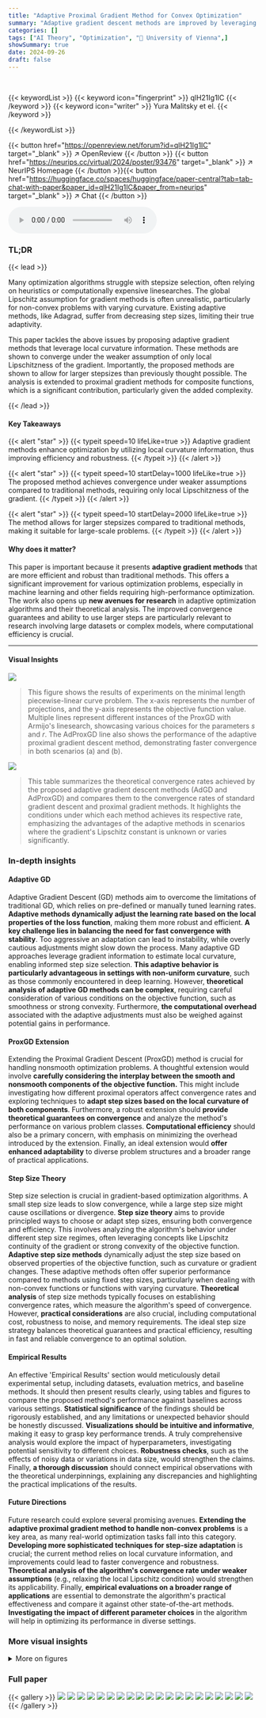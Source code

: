 ```yaml
---
title: "Adaptive Proximal Gradient Method for Convex Optimization"
summary: "Adaptive gradient descent methods are improved by leveraging local curvature information for entirely adaptive algorithms without added computational cost, proving convergence with only local Lipschit..."
categories: []
tags: ["AI Theory", "Optimization", "🏢 University of Vienna",]
showSummary: true
date: 2024-09-26
draft: false
---
```


<br>

{{< keywordList >}}
{{< keyword icon="fingerprint" >}} qlH21Ig1IC {{< /keyword >}}
{{< keyword icon="writer" >}} Yura Malitsky et el. {{< /keyword >}}
 
{{< /keywordList >}}

{{< button href="https://openreview.net/forum?id=qlH21Ig1IC" target="_blank" >}}
↗ OpenReview
{{< /button >}}
{{< button href="https://neurips.cc/virtual/2024/poster/93476" target="_blank" >}}
↗ NeurIPS Homepage
{{< /button >}}{{< button href="https://huggingface.co/spaces/huggingface/paper-central?tab=tab-chat-with-paper&paper_id=qlH21Ig1IC&paper_from=neurips" target="_blank" >}}
↗ Chat
{{< /button >}}



<audio controls>
    <source src="https://ai-paper-reviewer.com/qlH21Ig1IC/podcast.wav" type="audio/wav">
    Your browser does not support the audio element.
</audio>


### TL;DR


{{< lead >}}

Many optimization algorithms struggle with stepsize selection, often relying on heuristics or computationally expensive linesearches.  The global Lipschitz assumption for gradient methods is often unrealistic, particularly for non-convex problems with varying curvature. Existing adaptive methods, like Adagrad, suffer from decreasing step sizes, limiting their true adaptivity. 

This paper tackles the above issues by proposing adaptive gradient methods that leverage local curvature information. These methods are shown to converge under the weaker assumption of only local Lipschitzness of the gradient. Importantly, the proposed methods are shown to allow for larger stepsizes than previously thought possible. The analysis is extended to proximal gradient methods for composite functions, which is a significant contribution, particularly given the added complexity.

{{< /lead >}}


#### Key Takeaways

{{< alert "star" >}}
{{< typeit speed=10 lifeLike=true >}} Adaptive gradient methods enhance optimization by utilizing local curvature information, thus improving efficiency and robustness. {{< /typeit >}}
{{< /alert >}}

{{< alert "star" >}}
{{< typeit speed=10 startDelay=1000 lifeLike=true >}} The proposed method achieves convergence under weaker assumptions compared to traditional methods, requiring only local Lipschitzness of the gradient. {{< /typeit >}}
{{< /alert >}}

{{< alert "star" >}}
{{< typeit speed=10 startDelay=2000 lifeLike=true >}} The method allows for larger stepsizes compared to traditional methods, making it suitable for large-scale problems. {{< /typeit >}}
{{< /alert >}}

#### Why does it matter?
This paper is important because it presents **adaptive gradient methods** that are more efficient and robust than traditional methods. This offers a significant improvement for various optimization problems, especially in machine learning and other fields requiring high-performance optimization. The work also opens up **new avenues for research** in adaptive optimization algorithms and their theoretical analysis.  The improved convergence guarantees and ability to use larger steps are particularly relevant to research involving large datasets or complex models, where computational efficiency is crucial.

------
#### Visual Insights



![](https://ai-paper-reviewer.com/qlH21Ig1IC/figures_3_1.jpg)

> This figure shows the results of experiments on the minimal length piecewise-linear curve problem. The x-axis represents the number of projections, and the y-axis represents the objective function value.  Multiple lines represent different instances of the ProxGD with Armijo's linesearch, showcasing various choices for the parameters *s* and *r*. The AdProxGD line also shows the performance of the adaptive proximal gradient descent method, demonstrating faster convergence in both scenarios (a) and (b).





![](https://ai-paper-reviewer.com/qlH21Ig1IC/tables_5_1.jpg)

> This table summarizes the theoretical convergence rates achieved by the proposed adaptive gradient descent methods (AdGD and AdProxGD) and compares them to the convergence rates of standard gradient descent and proximal gradient methods.  It highlights the conditions under which each method achieves its respective rate, emphasizing the advantages of the adaptive methods in scenarios where the gradient's Lipschitz constant is unknown or varies significantly.





### In-depth insights


#### Adaptive GD
Adaptive Gradient Descent (GD) methods aim to overcome the limitations of traditional GD, which relies on pre-defined or manually tuned learning rates. **Adaptive methods dynamically adjust the learning rate based on the local properties of the loss function**, making them more robust and efficient.  **A key challenge lies in balancing the need for fast convergence with stability**. Too aggressive an adaptation can lead to instability, while overly cautious adjustments might slow down the process.  Many adaptive GD approaches leverage gradient information to estimate local curvature, enabling informed step size selection.  **This adaptive behavior is particularly advantageous in settings with non-uniform curvature**, such as those commonly encountered in deep learning.  However, **theoretical analysis of adaptive GD methods can be complex**, requiring careful consideration of various conditions on the objective function, such as smoothness or strong convexity.  Furthermore, **the computational overhead** associated with the adaptive adjustments must also be weighed against potential gains in performance.

#### ProxGD Extension
Extending the Proximal Gradient Descent (ProxGD) method is crucial for handling nonsmooth optimization problems.  A thoughtful extension would involve **carefully considering the interplay between the smooth and nonsmooth components of the objective function.**  This might include investigating how different proximal operators affect convergence rates and exploring techniques to **adapt step sizes based on the local curvature of both components**.  Furthermore, a robust extension should **provide theoretical guarantees on convergence** and analyze the method's performance on various problem classes.  **Computational efficiency** should also be a primary concern, with emphasis on minimizing the overhead introduced by the extension.  Finally, an ideal extension would **offer enhanced adaptability** to diverse problem structures and a broader range of practical applications.

#### Step Size Theory
Step size selection is crucial in gradient-based optimization algorithms.  A small step size leads to slow convergence, while a large step size might cause oscillations or divergence.  **Step size theory** aims to provide principled ways to choose or adapt step sizes, ensuring both convergence and efficiency.  This involves analyzing the algorithm's behavior under different step size regimes, often leveraging concepts like Lipschitz continuity of the gradient or strong convexity of the objective function.  **Adaptive step size methods** dynamically adjust the step size based on observed properties of the objective function, such as curvature or gradient changes.  These adaptive methods often offer superior performance compared to methods using fixed step sizes, particularly when dealing with non-convex functions or functions with varying curvature.  **Theoretical analysis** of step size methods typically focuses on establishing convergence rates, which measure the algorithm's speed of convergence.  However, **practical considerations** are also crucial, including computational cost, robustness to noise, and memory requirements. The ideal step size strategy balances theoretical guarantees and practical efficiency, resulting in fast and reliable convergence to an optimal solution.

#### Empirical Results
An effective 'Empirical Results' section would meticulously detail experimental setup, including datasets, evaluation metrics, and baseline methods.  It should then present results clearly, using tables and figures to compare the proposed method's performance against baselines across various settings. **Statistical significance** of the findings should be rigorously established, and any limitations or unexpected behavior should be honestly discussed.  **Visualizations should be intuitive and informative**, making it easy to grasp key performance trends.  A truly comprehensive analysis would explore the impact of hyperparameters, investigating potential sensitivity to different choices. **Robustness checks**, such as the effects of noisy data or variations in data size, would strengthen the claims.  Finally, **a thorough discussion** should connect empirical observations with the theoretical underpinnings, explaining any discrepancies and highlighting the practical implications of the results.

#### Future Directions
Future research could explore several promising avenues.  **Extending the adaptive proximal gradient method to handle non-convex problems** is a key area, as many real-world optimization tasks fall into this category.  **Developing more sophisticated techniques for step-size adaptation** is crucial; the current method relies on local curvature information, and improvements could lead to faster convergence and robustness.  **Theoretical analysis of the algorithm's convergence rate under weaker assumptions** (e.g., relaxing the local Lipschitz condition) would strengthen its applicability. Finally, **empirical evaluations on a broader range of applications** are essential to demonstrate the algorithm's practical effectiveness and compare it against other state-of-the-art methods.  **Investigating the impact of different parameter choices** in the algorithm will help in optimizing its performance in diverse settings.


### More visual insights

<details>
<summary>More on figures
</summary>


![](https://ai-paper-reviewer.com/qlH21Ig1IC/figures_7_1.jpg)

> This figure shows the results of solving the minimal length piecewise-linear curve subject to linear constraints problem (49) using the proposed adaptive proximal gradient method and ProxGD with Armijo's linesearch.  The plots compare the convergence speed in terms of the number of projections required to reach a certain objective function value for different problem dimensions (m, n). The adaptive proximal gradient method demonstrates faster convergence across different problem sizes than any of the linesearch variants.


![](https://ai-paper-reviewer.com/qlH21Ig1IC/figures_9_1.jpg)

> This figure shows the results of applying the AdProxGD algorithm and several ProxGD algorithms with Armijo's linesearch to solve the maximum likelihood estimation problem of the inverse of a covariance matrix with eigenvalue bounds. Two scenarios are presented: (a) with n=100, l=0.1, u=10, M=50 and (b) with n=50, l=0.1, u=1000, M=100. The plots show the convergence of the objective function with respect to the number of projections.  AdProxGD demonstrates faster convergence than all linesearch variants in both scenarios.


![](https://ai-paper-reviewer.com/qlH21Ig1IC/figures_19_1.jpg)

> The figure shows the performance of AdProxGD and ProxGD with Armijo's linesearch on a low-rank matrix completion problem.  The x-axis represents the number of SVDs performed, and the y-axis represents the objective function value.  Two scenarios are shown: (a) n=100, r=20 and (b) n=200, r=20, where n is the matrix dimension and r is the target rank.  The results indicate that AdProxGD converges faster than ProxGD with various linesearch parameter settings.


![](https://ai-paper-reviewer.com/qlH21Ig1IC/figures_19_2.jpg)

> This figure compares the performance of AdProxGD and ProxGD with Armijo's linesearch on the minimal length piecewise-linear curve problem, which involves minimizing the length of a piecewise-linear curve subject to linear constraints.  Two plots are shown, each with different problem dimensions (m,n) representing the number of constraints and points respectively. The plots showcase the convergence behavior of the algorithms in terms of the objective function value against the number of projections performed. AdProxGD demonstrates faster convergence compared to all variations of ProxGD with Armijo's linesearch.


![](https://ai-paper-reviewer.com/qlH21Ig1IC/figures_20_1.jpg)

> The figure shows the performance of AdProxGD and ProxGD with Armijo linesearch on the Nonnegative matrix factorization problem. The plots show the convergence of the objective function value against the number of gradient evaluations for different problem sizes (n=100, r=20 and n=100, r=30). AdProxGD demonstrates consistently faster convergence compared to all linesearch versions.


![](https://ai-paper-reviewer.com/qlH21Ig1IC/figures_20_2.jpg)

> The figure shows the results of experiments comparing the performance of AdProxGD and ProxGD with Armijo's linesearch on the minimal length piecewise-linear curve problem (49). The problem involves minimizing the length of a piecewise-linear curve subject to linear constraints.  The plots show the objective function value against the number of gradient computations for two different problem sizes (m=500, n=100 and m=100, n=500).  The results indicate that AdProxGD converges faster to the solution than the linesearch methods in both scenarios.


</details>






### Full paper

{{< gallery >}}
<img src="https://ai-paper-reviewer.com/qlH21Ig1IC/1.png" class="grid-w50 md:grid-w33 xl:grid-w25" />
<img src="https://ai-paper-reviewer.com/qlH21Ig1IC/2.png" class="grid-w50 md:grid-w33 xl:grid-w25" />
<img src="https://ai-paper-reviewer.com/qlH21Ig1IC/3.png" class="grid-w50 md:grid-w33 xl:grid-w25" />
<img src="https://ai-paper-reviewer.com/qlH21Ig1IC/4.png" class="grid-w50 md:grid-w33 xl:grid-w25" />
<img src="https://ai-paper-reviewer.com/qlH21Ig1IC/5.png" class="grid-w50 md:grid-w33 xl:grid-w25" />
<img src="https://ai-paper-reviewer.com/qlH21Ig1IC/6.png" class="grid-w50 md:grid-w33 xl:grid-w25" />
<img src="https://ai-paper-reviewer.com/qlH21Ig1IC/7.png" class="grid-w50 md:grid-w33 xl:grid-w25" />
<img src="https://ai-paper-reviewer.com/qlH21Ig1IC/8.png" class="grid-w50 md:grid-w33 xl:grid-w25" />
<img src="https://ai-paper-reviewer.com/qlH21Ig1IC/9.png" class="grid-w50 md:grid-w33 xl:grid-w25" />
<img src="https://ai-paper-reviewer.com/qlH21Ig1IC/10.png" class="grid-w50 md:grid-w33 xl:grid-w25" />
<img src="https://ai-paper-reviewer.com/qlH21Ig1IC/11.png" class="grid-w50 md:grid-w33 xl:grid-w25" />
<img src="https://ai-paper-reviewer.com/qlH21Ig1IC/12.png" class="grid-w50 md:grid-w33 xl:grid-w25" />
<img src="https://ai-paper-reviewer.com/qlH21Ig1IC/13.png" class="grid-w50 md:grid-w33 xl:grid-w25" />
<img src="https://ai-paper-reviewer.com/qlH21Ig1IC/14.png" class="grid-w50 md:grid-w33 xl:grid-w25" />
<img src="https://ai-paper-reviewer.com/qlH21Ig1IC/15.png" class="grid-w50 md:grid-w33 xl:grid-w25" />
<img src="https://ai-paper-reviewer.com/qlH21Ig1IC/16.png" class="grid-w50 md:grid-w33 xl:grid-w25" />
<img src="https://ai-paper-reviewer.com/qlH21Ig1IC/17.png" class="grid-w50 md:grid-w33 xl:grid-w25" />
<img src="https://ai-paper-reviewer.com/qlH21Ig1IC/18.png" class="grid-w50 md:grid-w33 xl:grid-w25" />
<img src="https://ai-paper-reviewer.com/qlH21Ig1IC/19.png" class="grid-w50 md:grid-w33 xl:grid-w25" />
<img src="https://ai-paper-reviewer.com/qlH21Ig1IC/20.png" class="grid-w50 md:grid-w33 xl:grid-w25" />
{{< /gallery >}}
